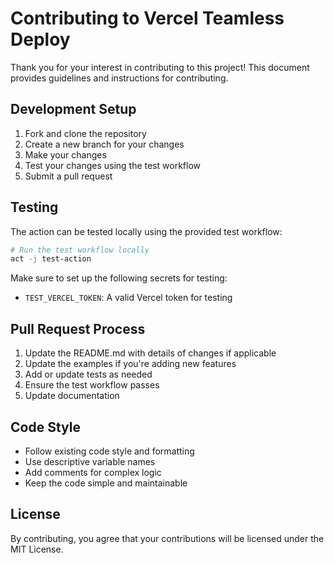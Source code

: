 # Contributing to Vercel Teamless Deploy

Thank you for your interest in contributing to this project! This document provides guidelines and instructions for contributing.

## Development Setup

1. Fork and clone the repository
2. Create a new branch for your changes
3. Make your changes
4. Test your changes using the test workflow
5. Submit a pull request

## Testing

The action can be tested locally using the provided test workflow:

```bash
# Run the test workflow locally
act -j test-action
```

Make sure to set up the following secrets for testing:
- `TEST_VERCEL_TOKEN`: A valid Vercel token for testing

## Pull Request Process

1. Update the README.md with details of changes if applicable
2. Update the examples if you're adding new features
3. Add or update tests as needed
4. Ensure the test workflow passes
5. Update documentation

## Code Style

- Follow existing code style and formatting
- Use descriptive variable names
- Add comments for complex logic
- Keep the code simple and maintainable

## License

By contributing, you agree that your contributions will be licensed under the MIT License.